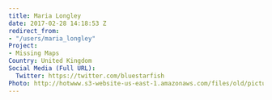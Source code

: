 ```yaml
---
title: Maria Longley
date: 2017-02-28 14:18:53 Z
redirect_from:
- "/users/maria_longley"
Project:
- Missing Maps
Country: United Kingdom
Social Media (Full URL):
  Twitter: https://twitter.com/bluestarfish
Photo: http://hotwww.s3-website-us-east-1.amazonaws.com/files/old/pictures/picture-380-1488638629.jpg
---
```


